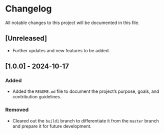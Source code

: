 # Changelog

All notable changes to this project will be documented in this file.

## [Unreleased]
- Further updates and new features to be added.

## [1.0.0] - 2024-10-17
### Added
- Added the `README.md` file to document the project’s purpose, goals, and contribution guidelines.

### Removed
- Cleared out the `build1` branch to differentiate it from the `master` branch and prepare it for future development.
